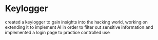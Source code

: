 # Keylogger
created a keylogger to gain insights into the hacking world, working on extending it to implement AI in order to filter out sensitive information and implemented a login page to practice controlled use
